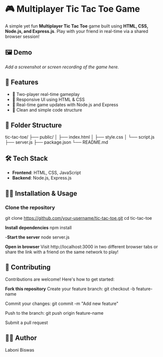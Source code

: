 # 🎮 Multiplayer Tic Tac Toe Game

A simple yet fun **Multiplayer Tic Tac Toe** game built using **HTML, CSS, Node.js, and Express.js**. Play with your friend in real-time via a shared browser session!

## 🖼️ Demo

*Add a screenshot or screen recording of the game here.*

## 🚀 Features

- 🎯 Two-player real-time gameplay
- 🎨 Responsive UI using HTML & CSS
- 🔄 Real-time game updates with Node.js and Express
- 🔧 Clean and simple code structure

## 📁 Folder Structure

tic-tac-toe/
├── public/
│ ├── index.html
│ ├── style.css
│ └── script.js
├── server.js
├── package.json
└── README.md


## 🛠️ Tech Stack

- **Frontend**: HTML, CSS, JavaScript
- **Backend**: Node.js, Express.js

## 🧑‍💻 Installation & Usage

### Clone the repository

git clone https://github.com/your-username/tic-tac-toe.git
cd tic-tac-toe

**Install dependencies**
npm install

-**Start the server**
node server.js

**Open in browser**
Visit http://localhost:3000 in two different browser tabs or share the link with a friend on the same network to play!

## 🤝 Contributing
Contributions are welcome! Here's how to get started:

**Fork this repository**
Create your feature branch: git checkout -b feature-name

Commit your changes: git commit -m "Add new feature"

Push to the branch: git push origin feature-name

Submit a pull request

## 🙋‍♂️ Author
Laboni Biswas

